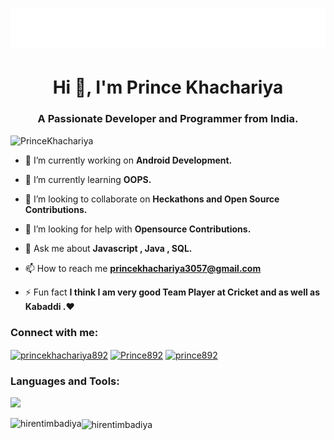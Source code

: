 <h1 align="center">
  <img src="https://github.com/prince8922/Prince/blob/main/name.svg" alt="Prince Khachariya" />
</h1>
<h1 align="center">Hi 👋,  I'm Prince Khachariya</h1>
<h3 align="center">A Passionate Developer and Programmer from India.</h3>

<p align="left"> <img src="https://komarev.com/ghpvc/?username=prince8922&label=Profile%20views&color=0e75b6&style=flat" width="145px" alt="PrinceKhachariya" /> </p>

- 🔭 I’m currently working on **Android Development.**

- 🌱 I’m currently learning **OOPS.**

- 👯 I’m looking to collaborate on **Heckathons and Open Source Contributions.**

- 🤝 I’m looking for help with **Opensource Contributions.**

- 💬 Ask me about **Javascript , Java , SQL.**

- 📫 How to reach me **princekhachariya3057@gmail.com**

- ⚡ Fun fact **I think I am very good Team Player at Cricket and as well as Kabaddi .❤**


<h3 align="left">Connect with me:</h3>
<p align="left">
<a href="https://linkedin.com/in/princekhachariya892" target="blank"><img align="center" src="https://raw.githubusercontent.com/rahuldkjain/github-profile-readme-generator/master/src/images/icons/Social/linked-in-alt.svg" alt="princekhachariya892" height="30" width="40" /></a>
<a href="https://www.leetcode.com/Prince892" target="blank"><img align="center" src="https://raw.githubusercontent.com/rahuldkjain/github-profile-readme-generator/master/src/images/icons/Social/leet-code.svg" alt="Prince892" height="30" width="40" /></a>
<a href="https://auth.geeksforgeeks.org/user/princekhac18zz" target="blank"><img align="center" src="https://raw.githubusercontent.com/rahuldkjain/github-profile-readme-generator/master/src/images/icons/Social/geeks-for-geeks.svg" alt="prince892" height="30" width="40" /></a>
</p>

<h3 align="left">Languages and Tools:</h3>
<p>
  <a href="https://skillicons.dev">
    <img src="https://skillicons.dev/icons?i=react,js,java,git,c,github,instagram,jquery,linkedin,materialui,nodejs,redux,replit,stackoverflow,tailwind,vscode,vite,html,css,bootstrap,firebase,express&perline=11" />
  </a>
</p>

<p><img align="left" src="https://github-readme-stats-phi-rouge-46.vercel.app/api/top-langs?username=prince8922&hide=html&theme=codeSTACKr&show_icons=true&locale=en&layout=compact&title_color=FFBF00" alt="hirentimbadiya" /></p>

<p><img align="center" src="https://github-readme-stats-phi-rouge-46.vercel.app/api?username=prince8922&theme=ocean_dark&show_icons=true&ring_color=ff0000&title_color=FFBF00" alt="hirentimbadiya"/></p>
